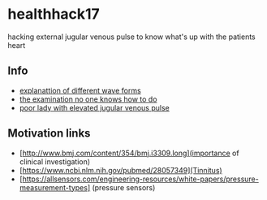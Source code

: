# healthhack17
hacking external jugular venous pulse to know what's up with the patients heart

## Info
* [explanattion of different wave forms](https://www.youtube.com/watch?v=FOOU8bmtbrc)
* [the examination no one knows how to do](https://www.youtube.com/watch?v=AWxbAg0E3E4)
* [poor lady with elevated jugular venous pulse](https://www.youtube.com/watch?v=xyvqDrj18js)


## Motivation links
* [http://www.bmj.com/content/354/bmj.i3309.long](importance of clinical investigation)
* [https://www.ncbi.nlm.nih.gov/pubmed/28057349](Tinnitus)
* [https://allsensors.com/engineering-resources/white-papers/pressure-measurement-types] (pressure sensors)

